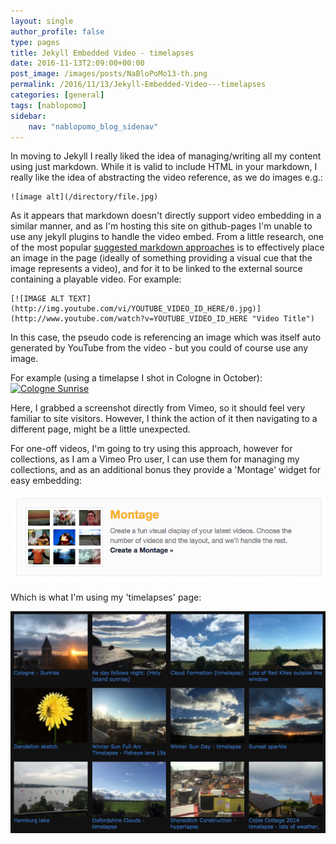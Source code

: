 ```yaml
---
layout: single
author_profile: false
type: pages
title: Jekyll Embedded Video - timelapses
date: 2016-11-13T2:09:00+00:00
post_image: /images/posts/NaBloPoMo13-th.png
permalink: /2016/11/13/Jekyll-Embedded-Video---timelapses
categories: [general]
tags: [nablopomo]
sidebar:
    nav: "nablopomo_blog_sidenav"
---
```

In moving to Jekyll I really liked the idea of managing/writing all my content using just markdown. While it is valid to include HTML in your markdown, I really like the idea of abstracting the video reference, as we do images e.g.:

```
![image alt](/directory/file.jpg)
```
As it appears that markdown doesn't directly support video embedding in a similar manner, and as I'm hosting this site on github-pages I'm unable to use any jekyll plugins to handle the video embed. From a little research, one of the most popular [suggested markdown approaches](http://stackoverflow.com/questions/14192709/is-it-possible-to-embed-youtube-vimeo-videos-in-markdown-using-a-c-sharp-markdow) is to effectively place an image in the page (ideally of something providing a visual cue that  the image represents a video), and for it to be linked to the external source containing a playable video. For example:

```
[![IMAGE ALT TEXT](http://img.youtube.com/vi/YOUTUBE_VIDEO_ID_HERE/0.jpg)]
(http://www.youtube.com/watch?v=YOUTUBE_VIDEO_ID_HERE "Video Title")
```

In this case, the pseudo code is referencing an image which was itself auto generated by YouTube from the video - but you could of course use any image.

For example (using a timelapse I shot in Cologne in October):
[![Cologne Sunrise]({{site.url}}/images/posts/cologne-sunrise-vimeo.png)](https://vimeo.com/187894953 "Cologne Sunrise - Click to Watch!")

Here, I grabbed a screenshot directly from Vimeo, so it should feel very familiar to site visitors. However, I think the action of it then navigating to a different page, might be a little unexpected.

For one-off videos, I'm going to try using this approach, however for collections, as I am a Vimeo Pro user, I can use them for managing my collections, and as an additional bonus they provide a 'Montage' widget for easy embedding:

![Vimeo Montage widget](/images/posts/NaBloPoMo13-montage.png)

Which is what I'm using my 'timelapses' page:

[![Timelapses page](/images/posts/NaBloPoMo13-timelapses.png)](/timelapses/)
